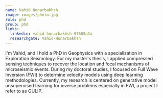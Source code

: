 ```yaml
---
name: Vahid Honarbakhsh
image: images/photo.jpg
role: phd
group: phd
links:
  linkedin: vahid-honarbakhsh-97609a3a
  researchgate: Vahid-Honarbakhsh
---
```


I'm Vahid, and I hold a PhD in Geophysics with a specialization in Exploration Seismology. For my master's thesis, I applied compressed sensing techniques to recover the location and focal mechanisms of microseismic events. During my doctoral studies, I focused on Full Wave Inversion (FWI) to determine velocity models using deep learning methodologies. Currently, my research is centered on generative model unsupervised learning for inverse problems especially in FWI, a project I refer to as GULIP.
